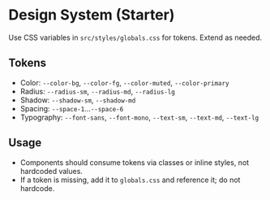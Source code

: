 # Design System (Starter)

Use CSS variables in `src/styles/globals.css` for tokens. Extend as needed.

## Tokens
- Color: `--color-bg`, `--color-fg`, `--color-muted`, `--color-primary`
- Radius: `--radius-sm`, `--radius-md`, `--radius-lg`
- Shadow: `--shadow-sm`, `--shadow-md`
- Spacing: `--space-1`…`--space-6`
- Typography: `--font-sans`, `--font-mono`, `--text-sm`, `--text-md`, `--text-lg`

## Usage
- Components should consume tokens via classes or inline styles, not hardcoded values.
- If a token is missing, add it to `globals.css` and reference it; do not hardcode.

